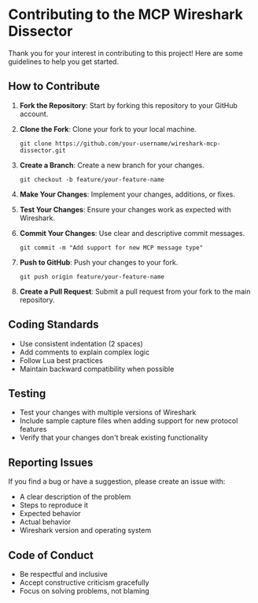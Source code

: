 # Contributing to the MCP Wireshark Dissector

Thank you for your interest in contributing to this project! Here are some guidelines to help you get started.

## How to Contribute

1. **Fork the Repository**: Start by forking this repository to your GitHub account.

2. **Clone the Fork**: Clone your fork to your local machine.
   ```
   git clone https://github.com/your-username/wireshark-mcp-dissector.git
   ```

3. **Create a Branch**: Create a new branch for your changes.
   ```
   git checkout -b feature/your-feature-name
   ```

4. **Make Your Changes**: Implement your changes, additions, or fixes.

5. **Test Your Changes**: Ensure your changes work as expected with Wireshark.

6. **Commit Your Changes**: Use clear and descriptive commit messages.
   ```
   git commit -m "Add support for new MCP message type"
   ```

7. **Push to GitHub**: Push your changes to your fork.
   ```
   git push origin feature/your-feature-name
   ```

8. **Create a Pull Request**: Submit a pull request from your fork to the main repository.

## Coding Standards

- Use consistent indentation (2 spaces)
- Add comments to explain complex logic
- Follow Lua best practices
- Maintain backward compatibility when possible

## Testing

- Test your changes with multiple versions of Wireshark
- Include sample capture files when adding support for new protocol features
- Verify that your changes don't break existing functionality

## Reporting Issues

If you find a bug or have a suggestion, please create an issue with:

- A clear description of the problem
- Steps to reproduce it
- Expected behavior
- Actual behavior
- Wireshark version and operating system

## Code of Conduct

- Be respectful and inclusive
- Accept constructive criticism gracefully
- Focus on solving problems, not blaming
